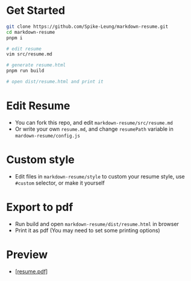 # Get Started
```bash
git clone https://github.com/Spike-Leung/markdown-resume.git
cd markdown-resume
pnpm i

# edit resume
vim src/resume.md

# generate resume.html
pnpm run build

# open dist/resume.html and print it
```

# Edit Resume
- You can fork this repo, and edit `markdown-resume/src/resume.md`
- Or write your own `resume.md`, and change `resumePath` variable in `mardown-resume/config.js`

# Custom style
- Edit files in  `markdown-resume/style` to custom your resume style, use `#custom` selector, or make it yourself

# Export to pdf
- Run build and open `markdown-resume/dist/resume.html` in browser
- Print it as pdf (You may need to set some printing options)

# Preview
- [[resume.pdf]](./screenshot/resume.pdf)
